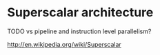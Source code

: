 # Superscalar architecture

TODO vs pipeline and instruction level parallelism?

<http://en.wikipedia.org/wiki/Superscalar>

